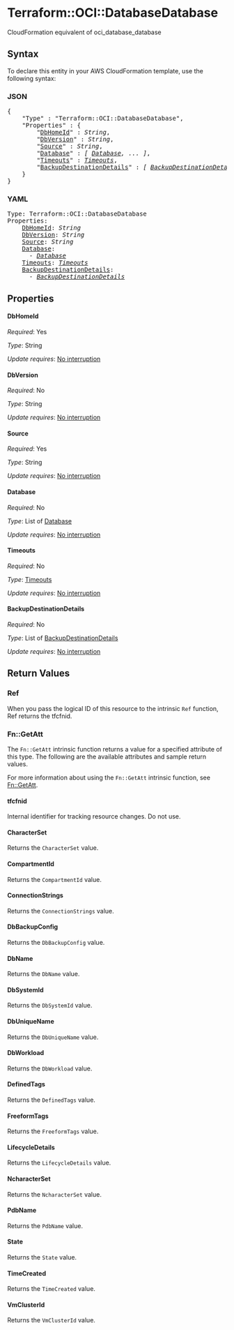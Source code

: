 # Terraform::OCI::DatabaseDatabase

CloudFormation equivalent of oci_database_database

## Syntax

To declare this entity in your AWS CloudFormation template, use the following syntax:

### JSON

<pre>
{
    "Type" : "Terraform::OCI::DatabaseDatabase",
    "Properties" : {
        "<a href="#dbhomeid" title="DbHomeId">DbHomeId</a>" : <i>String</i>,
        "<a href="#dbversion" title="DbVersion">DbVersion</a>" : <i>String</i>,
        "<a href="#source" title="Source">Source</a>" : <i>String</i>,
        "<a href="#database" title="Database">Database</a>" : <i>[ <a href="database.md">Database</a>, ... ]</i>,
        "<a href="#timeouts" title="Timeouts">Timeouts</a>" : <i><a href="timeouts.md">Timeouts</a></i>,
        "<a href="#backupdestinationdetails" title="BackupDestinationDetails">BackupDestinationDetails</a>" : <i>[ <a href="backupdestinationdetails.md">BackupDestinationDetails</a>, ... ]</i>
    }
}
</pre>

### YAML

<pre>
Type: Terraform::OCI::DatabaseDatabase
Properties:
    <a href="#dbhomeid" title="DbHomeId">DbHomeId</a>: <i>String</i>
    <a href="#dbversion" title="DbVersion">DbVersion</a>: <i>String</i>
    <a href="#source" title="Source">Source</a>: <i>String</i>
    <a href="#database" title="Database">Database</a>: <i>
      - <a href="database.md">Database</a></i>
    <a href="#timeouts" title="Timeouts">Timeouts</a>: <i><a href="timeouts.md">Timeouts</a></i>
    <a href="#backupdestinationdetails" title="BackupDestinationDetails">BackupDestinationDetails</a>: <i>
      - <a href="backupdestinationdetails.md">BackupDestinationDetails</a></i>
</pre>

## Properties

#### DbHomeId

_Required_: Yes

_Type_: String

_Update requires_: [No interruption](https://docs.aws.amazon.com/AWSCloudFormation/latest/UserGuide/using-cfn-updating-stacks-update-behaviors.html#update-no-interrupt)

#### DbVersion

_Required_: No

_Type_: String

_Update requires_: [No interruption](https://docs.aws.amazon.com/AWSCloudFormation/latest/UserGuide/using-cfn-updating-stacks-update-behaviors.html#update-no-interrupt)

#### Source

_Required_: Yes

_Type_: String

_Update requires_: [No interruption](https://docs.aws.amazon.com/AWSCloudFormation/latest/UserGuide/using-cfn-updating-stacks-update-behaviors.html#update-no-interrupt)

#### Database

_Required_: No

_Type_: List of <a href="database.md">Database</a>

_Update requires_: [No interruption](https://docs.aws.amazon.com/AWSCloudFormation/latest/UserGuide/using-cfn-updating-stacks-update-behaviors.html#update-no-interrupt)

#### Timeouts

_Required_: No

_Type_: <a href="timeouts.md">Timeouts</a>

_Update requires_: [No interruption](https://docs.aws.amazon.com/AWSCloudFormation/latest/UserGuide/using-cfn-updating-stacks-update-behaviors.html#update-no-interrupt)

#### BackupDestinationDetails

_Required_: No

_Type_: List of <a href="backupdestinationdetails.md">BackupDestinationDetails</a>

_Update requires_: [No interruption](https://docs.aws.amazon.com/AWSCloudFormation/latest/UserGuide/using-cfn-updating-stacks-update-behaviors.html#update-no-interrupt)

## Return Values

### Ref

When you pass the logical ID of this resource to the intrinsic `Ref` function, Ref returns the tfcfnid.

### Fn::GetAtt

The `Fn::GetAtt` intrinsic function returns a value for a specified attribute of this type. The following are the available attributes and sample return values.

For more information about using the `Fn::GetAtt` intrinsic function, see [Fn::GetAtt](https://docs.aws.amazon.com/AWSCloudFormation/latest/UserGuide/intrinsic-function-reference-getatt.html).

#### tfcfnid

Internal identifier for tracking resource changes. Do not use.

#### CharacterSet

Returns the <code>CharacterSet</code> value.

#### CompartmentId

Returns the <code>CompartmentId</code> value.

#### ConnectionStrings

Returns the <code>ConnectionStrings</code> value.

#### DbBackupConfig

Returns the <code>DbBackupConfig</code> value.

#### DbName

Returns the <code>DbName</code> value.

#### DbSystemId

Returns the <code>DbSystemId</code> value.

#### DbUniqueName

Returns the <code>DbUniqueName</code> value.

#### DbWorkload

Returns the <code>DbWorkload</code> value.

#### DefinedTags

Returns the <code>DefinedTags</code> value.

#### FreeformTags

Returns the <code>FreeformTags</code> value.

#### LifecycleDetails

Returns the <code>LifecycleDetails</code> value.

#### NcharacterSet

Returns the <code>NcharacterSet</code> value.

#### PdbName

Returns the <code>PdbName</code> value.

#### State

Returns the <code>State</code> value.

#### TimeCreated

Returns the <code>TimeCreated</code> value.

#### VmClusterId

Returns the <code>VmClusterId</code> value.

